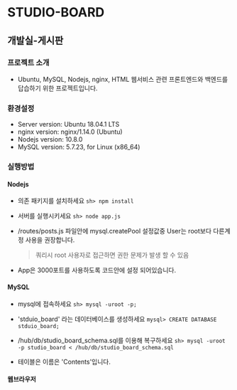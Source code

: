 # STUDIO-BOARD
## 개발실-게시판
### 프로젝트 소개
- Ubuntu, MySQL, Nodejs, nginx, HTML 웹서비스 관련 프론트엔드와 백엔드를 답습하기 위한 프로젝트입니다.

### 환경설정
- Server version: Ubuntu 18.04.1 LTS
- nginx version: nginx/1.14.0 (Ubuntu)
- Nodejs version: 10.8.0
- MySQL version: 5.7.23, for Linux (x86_64)

### 실행방법
#### Nodejs
- 의존 패키지를 설치하세요
```sh> npm install```
- 서버를 실행시키세요
```sh> node app.js```

- /routes/posts.js 파일안에 mysql.createPool 설정값중 User는 root보다 다른계정 사용을 권장합니다.
	> 쿼리시 root 사용자로 접근하면 권한 문제가 발생 할 수 있음

- App은 3000포트를 사용하도록 코드안에 설정 되어있습니다.

#### MySQL
- mysql에 접속하세요
```sh> mysql -uroot -p;```

- 'stduio_board' 라는 데이터베이스를 생성하세요
```mysql> CREATE DATABASE stduio_board;```

- /hub/db/studio_board_schema.sql를 이용해 복구하세요
```sh> mysql -uroot -p studio_board < /hub/db/studio_board_schema.sql```

- 테이블은 이름은 'Contents'입니다.

#### 웹브라우저
[studio-board]:(http://localhost:3000/board)